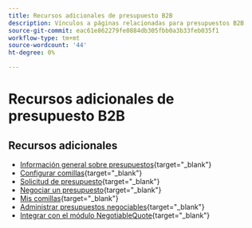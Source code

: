 ```yaml
---
title: Recursos adicionales de presupuesto B2B
description: Vínculos a páginas relacionadas para presupuestos B2B
source-git-commit: eac61e862279fe0884db305fbb0a3b33feb035f1
workflow-type: tm+mt
source-wordcount: '44'
ht-degree: 0%

---
```


# Recursos adicionales de presupuesto B2B

## Recursos adicionales

- [Información general sobre presupuestos](https://experienceleague.adobe.com/docs/commerce-admin/b2b/quotes/quotes.html?lang=es){target="_blank"}
- [Configurar comillas](https://experienceleague.adobe.com/docs/commerce-admin/b2b/quotes/configure-quotes.html?lang=es){target="_blank"}
- [Solicitud de presupuesto](https://experienceleague.adobe.com/docs/commerce-admin/b2b/quotes/quote-request.html?lang=es){target="_blank"}
- [Negociar un presupuesto](https://experienceleague.adobe.com/docs/commerce-admin/b2b/quotes/quote-price-negotiation.html?lang=es){target="_blank"}
- [Mis comillas](https://experienceleague.adobe.com/docs/commerce-admin/b2b/quotes/account-dashboard-my-quotes.html?lang=es){target="_blank"}
- [Administrar presupuestos negociables](https://developer.adobe.com/commerce/webapi/rest/b2b/negotiable-manage/){target="_blank"}
- [Integrar con el módulo NegotiableQuote](https://developer.adobe.com/commerce/webapi/rest/b2b/negotiable-quote/){target="_blank"}
